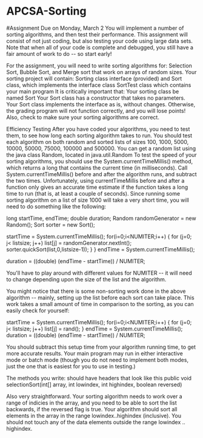 # APCSA-Sorting

#Assignment Due on Monday, March 2
You will implement a number of sorting algorithms, and then test their performance. This assignment will consist of not just coding, but also testing your code using large data sets. Note that when all of your code is complete and debugged, you still have a fair amount of work to do -- so start early!

For the assignment, you will need to write sorting algorithms for: Selection Sort, Bubble Sort, and Merge sort that work on arrays of random sizes. Your sorting project will contain:
Sorting class interface (provided) and
Sort class, which implements the interface class
SortTest class which contains your main program
It is critically important that:
Your sorting class be named Sort
Your Sort class has a constructor that takes no parameters. Your Sort class implements the interface as is, without changes.
Otherwise, the grading program will not function correctly, and you will lose points!  Also, check to make sure your sorting algorithms are correct.  

Efficiency Testing
After you have coded your algorithms, you need to test them, to see how long each sorting algorithm takes to run.  You should test each algorithm on both random and sorted lists of sizes 100, 1000, 5000, 10000, 50000, 75000, 100000 and 500000.  You can get a random list using the java class Random, located in java.util.Random  To test the speed of your sorting algorithms, you should use the System.currentTimeMillis() method, which returns a long that contains the current time (in milliseconds). Call System.currentTimeMillis() before and after the algorithm runs, and subtract the two times. Unfortunately,  using currentTimeMillis before and after a function only gives an accurate time estimate if the function takes a long time to run (that is, at least a couple of seconds).  Since running some sorting algorithm on a list of size 1000 will take a very short time, you will need to do something like the following:

   long startTime, endTime;
   double duration;
   Random randomGenerator = new Random();
   Sort sorter = new Sort();

   startTime = System.currentTimeMillis();
   for(i=0;i<NUMITER;i++) {
      for (j=0; j< listsize; j++)
         list[j] = randomGenerator.nextInt();
         sorter.quickSort(list,0,listsize-1));
      }
   }
   endTime = System.currentTimeMillis();

   duration = ((double) (endTime - startTime)) / NUMITER;

You'll have to play around with different values for NUMITER -- it will need to change depending upon the size of the list and the algorithm.

You might notice that there is some non-sorting work done in the above algorithm -- mainly, setting up the list before each sort can take place.  This work takes a small amount of time in comparison to the sorting, as you can easily check for yourself:

   startTime = System.currentTimeMillis();
   for(i=0;i<NUMITER;i++) {
      for (j=0; j< listsize; j++)
         list[j] = rand();
   }
   endTime = System.currentTimeMillis();
   duration = ((double) (endTime - startTime)) / NUMITER;

You should subtract this setup time from your algorithm running time, to get more accurate results.  Your main program may run in either interactive mode or batch mode (though you do not need to implement both modes, just the one that is easiest for you to use in testing.)

The methods you write: should have headers that look like this
public void selectionSort(int[] array, int lowindex, int highindex, boolean reversed)

Also very straightforward.  Your sorting algorithm needs to work over a range of indicies in the array,  and you need to be able to sort the list backwards, if the reversed flag is true.  Your algorithm should sort all elements in the array in the range lowindex..highindex (inclusive).  You should not touch any of the data elements outside the range lowindex .. highindex. 
